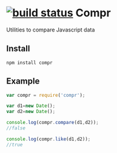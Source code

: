 [![build status](https://secure.travis-ci.org/jaw187/compr.png)](http://travis-ci.org/jaw187/compr)
Compr
=====
Utilities to compare Javascript data

Install
-------
```
npm install compr
```

Example
-------
```javascript
var compr = require('compr');

var d1=new Date();
var d2=new Date();

console.log(compr.compare(d1,d2));
//false

console.log(compr.like(d1,d2));
//true
```

